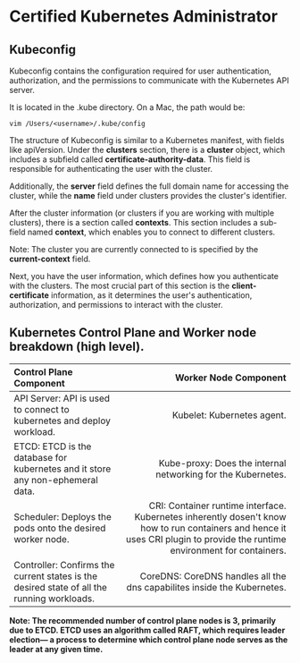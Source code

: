 # Certified Kubernetes Administrator

## Kubeconfig


Kubeconfig contains the configuration required for user authentication, authorization, and the permissions to communicate with the Kubernetes API server.

It is located in the .kube directory. On a Mac, the path would be:

```
vim /Users/<username>/.kube/config
```

The structure of Kubeconfig is similar to a Kubernetes manifest, with fields like apiVersion. Under the **clusters** section, there is a **cluster** object, which includes a subfield called **certificate-authority-data**. This field is responsible for authenticating the user with the cluster.

Additionally, the **server** field defines the full domain name for accessing the cluster, while the **name** field under clusters provides the cluster's identifier.

After the cluster information (or clusters if you are working with multiple clusters), there is a section called **contexts**. This section includes a sub-field named **context**, which enables you to connect to different clusters.

Note: The cluster you are currently connected to is specified by the **current-context** field.

Next, you have the user information, which defines how you authenticate with the clusters. The most crucial part of this section is the **client-certificate** information, as it determines the user's authentication, authorization, and permissions to interact with the cluster.

## Kubernetes Control Plane and Worker node breakdown (high level).

| Control Plane Component | Worker Node Component |
| :----------------------- | ---------------------:|
| API Server: API is used to connect to kubernetes and deploy workload. | Kubelet: Kubernetes agent. |
| ETCD: ETCD is the database for kubernetes and it store any non-ephemeral data. | Kube-proxy: Does the internal networking for the Kubernetes. |
| Scheduler: Deploys the pods onto the desired worker node. | CRI: Container runtime interface. Kubernetes inherently dosen't know how to run containers and hence it uses CRI plugin to provide the runtime environment for containers. |
| Controller: Confirms the current states is the desired state of all the running workloads. | CoreDNS: CoreDNS handles all the dns capabilites inside the Kubernetes. |

**Note: The recommended number of control plane nodes is 3, primarily due to ETCD. ETCD uses an algorithm called RAFT, which requires leader election— a process to determine which control plane node serves as the leader at any given time.**



